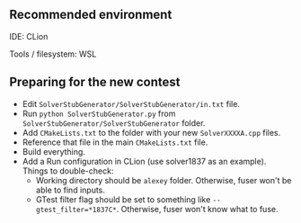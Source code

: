 ## Recommended environment

IDE: CLion

Tools / filesystem: WSL

## Preparing for the new contest

* Edit `SolverStubGenerator/SolverStubGenerator/in.txt` file.
* Run `python SolverStubGenerator.py` from `SolverStubGenerator/SolverStubGenerator` folder.
* Add `CMakeLists.txt` to the folder with your new `SolverXXXXA.cpp` files.
* Reference that file in the main `CMakeLists.txt` file.
* Build everything.
* Add a Run configuration in CLion (use solver1837 as an example). Things to double-check:
  * Working directory should be `alexey` folder. Otherwise, fuser won't be able to find inputs.
  * GTest filter flag should be set to something like `--gtest_filter=*1837C*`.
    Otherwise, fuser won't know what to fuse.
